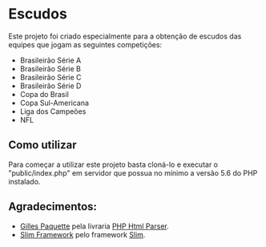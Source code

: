 # Escudos

Este projeto foi criado especialmente para a obtenção de escudos das equipes que jogam as seguintes competições:
* Brasileirão Série A
* Brasileirão Série B
* Brasileirão Série C
* Brasileirão Série D
* Copa do Brasil
* Copa Sul-Americana
* Liga dos Campeões
* NFL

## Como utilizar
Para começar a utilizar este projeto basta cloná-lo e executar o "public/index.php" em servidor que possua no mínimo a versão 5.6 do PHP instalado.

## Agradecimentos:
* [Gilles Paquette](https://github.com/paquettg) pela livraria [PHP Html Parser](https://github.com/paquettg/php-html-parser).
* [Slim Framework](https://github.com/slimphp) pelo framework [Slim](https://github.com/slimphp/Slim).
